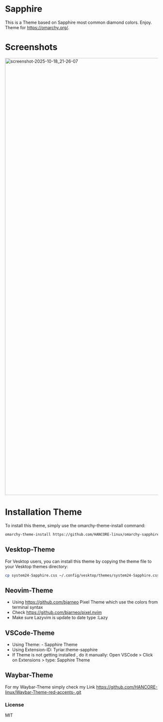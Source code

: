 # Sapphire
This is a Theme based on Sapphire most common diamond colors. Enjoy. Theme for https://omarchy.org/. 

# Screenshots
<img width="2560" height="1440" alt="screenshot-2025-10-18_21-26-07" src="https://github.com/user-attachments/assets/46cbef4d-9238-4057-83c6-8493f909961d" />



# Installation Theme

To install this theme, simply use the omarchy-theme-install command:

```bash
omarchy-theme-install https://github.com/HANCORE-linux/omarchy-sapphire-theme.git
```
## Vesktop-Theme
For Vesktop users, you can install this theme by copying the theme file to your Vesktop themes directory:
```bash
cp system24-Sapphire.css ~/.config/vesktop/themes/system24-Sapphire.css
```

## Neovim-Theme
- Using https://github.com/bjarneo Pixel Theme which use the colors from terminal syntax <br>
- Check https://github.com/bjarneo/pixel.nvim <br>
- Make sure Lazyvim is update to date type :Lazy <br>

## VSCode-Theme
- Using Theme: - Sapphire Theme
- Using Extension-ID: Tyriar.theme-sapphire
- If Theme is not getting installed , do it manually: Open VSCode > Click on Extensions > type: Sapphire Theme

## Waybar-Theme
For my Waybar-Theme simply check my Link https://github.com/HANCORE-linux/Waybar-Theme-red-accents-.git

### License
MIT
